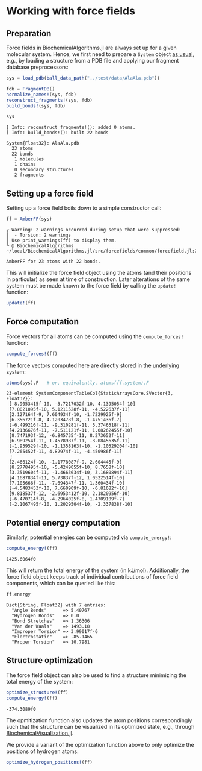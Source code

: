 # Working with force fields


## Preparation

Force fields in BiochemicalAlgorithms.jl are always set up for a given molecular system. Hence, we first need to prepare a `System` object [as usual](docs/src/tutorials/01_QuickStart.md), e.g., by loading a structure from a PDB file and applying our fragment database preprocessors:

``` julia
sys = load_pdb(ball_data_path("../test/data/AlaAla.pdb"))

fdb = FragmentDB()
normalize_names!(sys, fdb)
reconstruct_fragments!(sys, fdb)
build_bonds!(sys, fdb)

sys
```

    [ Info: reconstruct_fragments!(): added 0 atoms.
    [ Info: build_bonds!(): built 22 bonds

    System{Float32}: AlaAla.pdb
      23 atoms
      22 bonds
       1 molecules
       1 chains
       0 secondary structures
       2 fragments

## Setting up a force field

Setting up a force field boils down to a simple constructor call:

``` julia
ff = AmberFF(sys)
```

    ┌ Warning: 2 warnings occurred during setup that were suppressed:
    │  - Torsion: 2 warnings
    │ Use print_warnings(ff) to display them.
    └ @ BiochemicalAlgorithms ~/local/BiochemicalAlgorithms.jl/src/forcefields/common/forcefield.jl:233

    AmberFF for 23 atoms with 22 bonds.

This will initialize the force field object using the atoms (and their positions in particular) as seen at time of construction. Later alterations of the same system must be made known to the force field by calling the `update!` function:

``` julia
update!(ff)
```

## Force computation

Force vectors for all atoms can be computed using the `compute_forces!` function:

``` julia
compute_forces!(ff)
```

The force vectors computed here are directly stored in the underlying system:

``` julia
atoms(sys).F   # or, equivalently, atoms(ff.system).F
```

    23-element SystemComponentTableCol{StaticArraysCore.SVector{3, Float32}}:
     [-8.9053415f-10, -3.7217032f-10, 4.1395054f-10]
     [7.8021095f-10, 5.1211528f-11, -4.522637f-11]
     [2.127164f-9, 7.604934f-10, -1.7229925f-9]
     [6.356721f-8, 4.1203478f-8, -1.4751436f-7]
     [-6.499216f-11, -9.310281f-11, 5.3746518f-11]
     [4.2136676f-11, -7.511121f-11, 1.08262455f-10]
     [8.747193f-12, -6.845735f-11, 8.273652f-11]
     [6.989254f-11, 1.4578987f-11, -3.0845635f-11]
     [-1.959529f-10, -1.1358163f-10, -1.10529204f-10]
     [7.265452f-11, 4.82974f-11, -4.450986f-11]
     ⋮
     [2.466124f-10, -1.1778087f-9, 2.604445f-9]
     [8.2778495f-10, -5.4249055f-10, 8.7658f-10]
     [3.3519604f-11, -1.4663634f-10, 3.1680894f-11]
     [4.1687834f-11, 5.73837f-12, 1.0522514f-10]
     [7.105666f-11, -7.694347f-11, 1.360434f-10]
     [-4.5483453f-10, 7.660909f-10, -6.81682f-10]
     [9.818537f-12, -2.6953412f-10, 2.1820956f-10]
     [-6.470714f-8, -4.2964025f-8, 1.4709109f-7]
     [-2.1067495f-10, 1.2029504f-10, -2.337838f-10]

## Potential energy computation

Similarly, potential energies can be computed via `compute_energy!`:

``` julia
compute_energy!(ff)
```

    1425.6064f0

This will return the total energy of the system (in kJ/mol). Additionally, the force field object keeps track of individual contributions of force field components, which can be queried like this:

``` julia
ff.energy
```

    Dict{String, Float32} with 7 entries:
      "Angle Bends"      => 5.40767
      "Hydrogen Bonds"   => 0.0
      "Bond Stretches"   => 1.36306
      "Van der Waals"    => 1493.18
      "Improper Torsion" => 3.99017f-6
      "Electrostatic"    => -85.1465
      "Proper Torsion"   => 10.7981

## Structure optimization

The force field object can also be used to find a structure minimizing the total energy of the system:

``` julia
optimize_structure!(ff)
compute_energy!(ff)
```

    -374.3089f0

The opmitization function also updates the atom positions correspondingly such that the structure can be visualized in its optimized state, e.g., through [BiochemicalVisualization.jl](https://github.com/hildebrandtlab/BiochemicalVisualization.jl).

We provide a variant of the optimization function above to only optimize the positions of hydrogen atoms:

``` julia
optimize_hydrogen_positions!(ff)
```
